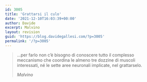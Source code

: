 ```yaml
---
id: 3005
title: 'Grattarsi il culo'
date: '2021-12-10T16:03:39+00:00'
author: Davide
excerpt: Malvino
layout: revision
guid: 'https://blog.davidegallesi.com/?p=3005'
permalink: '/?p=3005'
---
```


> …per farlo non c’è bisogno di conoscere tutto il complesso meccanismo che coordina le almeno tre dozzine di muscoli interessati, né le sette aree neuronali implicate, nel grattarselo.
> 
> <cite>Malvino</cite>
